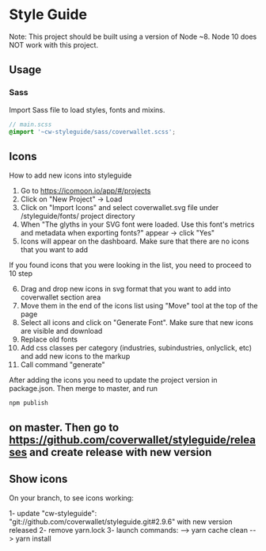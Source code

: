 # Style Guide

Note: This project should be built using a version of Node ~8. Node 10 does NOT work with this project.

## Usage

### Sass

Import Sass file to load styles, fonts and mixins.

```scss
// main.scss
@import '~cw-styleguide/sass/coverwallet.scss';
```

## Icons

How to add new icons into styleguide

1. Go to https://icomoon.io/app/#/projects
2. Click on "New Project" -> Load
3. Click on "Import Icons" and select coverwallet.svg file under /styleguide/fonts/ project directory
4. When "The glyths in your SVG font were loaded. Use this font's metrics and metadata when exporting fonts?" appear -> click "Yes"
5. Icons will appear on the dashboard. Make sure that there are no icons that you want to add

If you found icons that you were looking in the list, you need to proceed to 10 step

6. Drag and drop new icons in svg format that you want to add into coverwallet section area
7. Move them in the end of the icons list using "Move" tool at the top of the page
8. Select all icons and click on "Generate Font". Make sure that new icons are visible and download
9. Replace old fonts
10. Add css classes per category (industries, subindustries, onlyclick, etc) and add new icons to the markup
11. Call command "generate"

After adding the icons you need to update the project version in package.json. Then merge to master, and run

```
npm publish
```

## on master. Then go to https://github.com/coverwallet/styleguide/releases and create release with new version

## Show icons

On your branch, to see icons working:

1- update "cw-styleguide": "git://github.com/coverwallet/styleguide.git#2.9.6" with new version released
2- remove yarn.lock
3- launch commands:
--> yarn cache clean
--> yarn install
